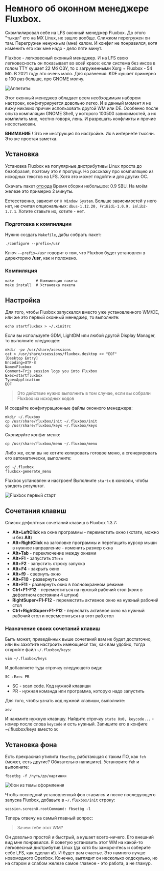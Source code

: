 # Немного об оконном менеджере Fluxbox.

Скомпилировал себе на LFS оконный менеджер Fluxbox. До этого "тыкал" его на MX Linux, не зашло вообще. Слижком перегружен он там. Перегружен ненужным (мне) калом. И конфиг не понравился, котя изменить его как мне надо - дело пяти минут.

Fluxbox - легковесный оконный менеджер. И на LFS свою легковесность он показывает во всей красе: если система без иксов в голом TTY кушает 22 Мб ОЗУ, то с загруженными Xorg + Fluxbox - 54 Мб. В 2021 году это очень мало. Для сравнения: KDE кушает примерно в 100 раз больше, про GNOME молчу.

![Аппетиты](fluxbox2.png)

Этот оконный менеджер обладает всем необходимым набором настроек, конфигурируется довольно легко. И в данный момент я не вижу никаких причин использовать другой WM или DE. Особенно после опыта компиляции GNOME Shell, у которого 100500 зависимостей, а их компилить мне, честно говоря, лень. И разрешать конфликты и прочие несостыковки.

**ВНИМАНИЕ** ! Это не инструкция по настройке. Их в интернете тысячи. Это же простая заметка.

## Установка
Установка Fluxbox на популярные дистрибутивы Linux проста до безобразия, поэтому это я пропущу. Но расскажу про компиляцию из исходных текстов на LFS. Хотя это может подойти и для других ОС.

Скачать пакет [отсюда](https://downloads.sourceforge.net/fluxbox/fluxbox-1.3.7.tar.xz)
Время сборки небольшое: 0.9 SBU. На моём железе это примерно 2 минуты.

Естесственно, зависит от `X Window System`. Больше зависимостей у него нет, не считая опциональных: `dbus-1.12.20, FriBidi-1.0.9, imlib2-1.7.1`. Хотите ставьте их, хотите - нет.

### Подготовка к компиляции
Нужно создать `Makefile`, дабы собрать пакет:
```
./configure --prefix=/usr
```
Ключ `--prefix=/usr` говорит о том, что Fluxbox будет установлен в директорию **/usr**, как и положено.

### Компиляция
```
make          # Компиляция пакета
make install  # Установка пакета
```

## Настройка
Для того, чтобы Fluxbox запускался вместо уже установленного WM/DE, или же это первый оконный менеджер, то выполните:
```
echo startfluxbox > ~/.xinitrc
```

Если вы используете GDM, LightDM или любой другой Display Manager, то выполните следующее:
```
mkdir -pv /usr/share/xsessions
cat > /usr/share/xsessions/fluxbox.desktop << "EOF"
[Desktop Entry]
Encoding=UTF-8
Name=Fluxbox
Comment=Tris session logs you into Fluxbox
Exec=startfluxbox
Type=Application
EOF
```

> Это действие нужно выполнить в том случае, если вы собрали Fluxbox из исходных кодов

И создайте конфигурационные файлы оконного менеджера:
```
mkdir ~/.fluxbox
cp /usr/share/fluxbox/init ~/.fluxbox/init
cp /usr/share/fluxbox/keys ~/.fluxbox/keys
```

Скопируйте конфиг меню:
```
cp /usr/share/fluxbox/menu ~/.fluxbox/menu
```

Либо же, если вы не хотите копировать готовое меню, а сгенерировать его автоматически, выполните:
```
cd ~/.fluxbox
fluxbox-generate_menu
```

Fluxbox установлен и настроен! Выполните `startx` в консоли, чтобы увидеть результат.

![Fluxbox первый старт](fluxbox.png)

## Сочетания клавиш
Список дефолтных сочетаний клавиш в Fluxbox 1.3.7:
* **Alt+LeftClick** на окне программы - переместить окно (кстати, можно и без **Alt**)
* **Alt+RightClick** на заголовке программы и перетащить курсор мыши в нужное направление - изменить размер окна
* **Alt+Tab** - переключение между окнами
* **Alt+F1** - запустить `XTerm`
* **Alt+F2** - запустить строку запуска
* **Alt+F4** - закрыть окно
* **Alt+f9** - свернуть окно
* **Alt+F10** - развернуть окно
* **Alt+F11** - развернуть окно в полноэкранном режиме
* **Ctrl+F1-F12** - переместиться на нужный рабочий стол (коих в дефолтном состоянии 4 штуки)
* **RightSuper+F1-F12** - переместить активное окно на нужный рабочий стол
* **Ctrl+RightSuper+F1-F12** - переслать активное окно на нужный рабочий стол и переместиться на этот раб.стол

### Назначение своих сочетаний клавиш
Быть может, приведённых выше сочетаний вам не будет достаточно, или вы захотите настроить имеющиеся так, как вам удобно, тогда откройте файл `~/.fluxbox/keys`:
```
vim ~/.fluxbox/keys
```

И добавляете туда строчку следующего вида:
```
SC :Exec PR
```

* SC - scan code. Код нужной клавиши
* PR - нужная команда или программа, которую надо запустить

Для того, чтобы узнать код нужной клавиши, выполните:
```
xev
```

И нажмите нужную клавишу. Найдите строчку `state 0x0, keycode...` - номер после слова `keycode` и есть нужный. Запишите его в конфиге ~/.fluxbox/keys вместо `SC`

## Установка фона
Есть прекрасная утилита `fbsetbg`, работающая с таким ПО, как `feh` (может, есть другие? Обязательно напишите). Установите `feh` и выполните:
```
fbsetbg -f /путь/до/картинки
```

![Фон из темы оформления](fluxbox4.png)

Чтобы последний установленный фон ставился и после последующего запуска Fluxbox, добавьте в `~/.fluxbox/init` строку:
```
session.screen0.rootCommand: fbsetbg -l
```

Теперь отвечу на самый главный вопрос:
> Зачем тебе этот WM?

Он довольно простой и быстрый, а кушает всего-ничего. Его внешний вид мне понравился. Я советую установить этот WM на какой-то легковесный дистрибутив Linux (да хотя бы заморочтесь и соберите себе LFS, как сделал я!). И будет вам счастье. Это намного лучше новомодного Openbox. Конечно, выглядит он несколько олдскульно, но на старом и слабом железе самое главное - это работа, а не гламур.
